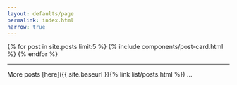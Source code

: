 ```yaml
---
layout: defaults/page
permalink: index.html
narrow: true
---
```


{% for post in site.posts limit:5 %}
{% include components/post-card.html %}
{% endfor %}

---

More posts [here]({{ site.baseurl }}{% link list/posts.html %}) ...
